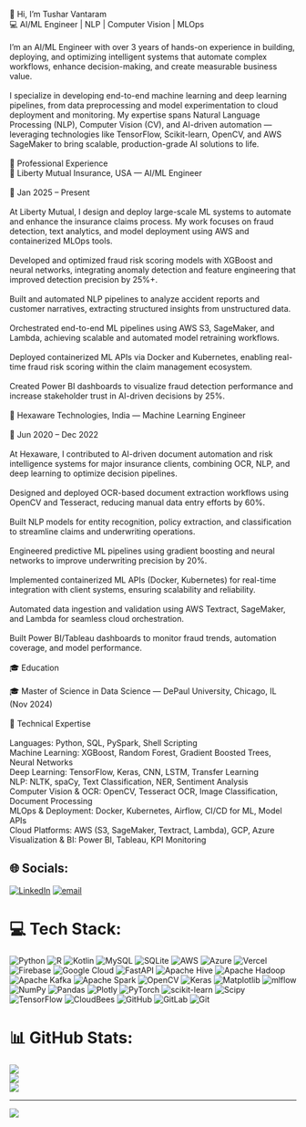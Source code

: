 👋 Hi, I’m Tushar Vantaram<br>💻 AI/ML Engineer | NLP | Computer Vision | MLOps<br><br>I’m an AI/ML Engineer with over 3 years of hands-on experience in building, deploying, and optimizing intelligent systems that automate complex workflows, enhance decision-making, and create measurable business value.<br><br>I specialize in developing end-to-end machine learning and deep learning pipelines, from data preprocessing and model experimentation to cloud deployment and monitoring. My expertise spans Natural Language Processing (NLP), Computer Vision (CV), and AI-driven automation — leveraging technologies like TensorFlow, Scikit-learn, OpenCV, and AWS SageMaker to bring scalable, production-grade AI solutions to life.<br><br>💼 Professional Experience<br>🏢 Liberty Mutual Insurance, USA — AI/ML Engineer<br><br>📅 Jan 2025 – Present<br><br>At Liberty Mutual, I design and deploy large-scale ML systems to automate and enhance the insurance claims process. My work focuses on fraud detection, text analytics, and model deployment using AWS and containerized MLOps tools.<br><br>Developed and optimized fraud risk scoring models with XGBoost and neural networks, integrating anomaly detection and feature engineering that improved detection precision by 25%+.<br><br>Built and automated NLP pipelines to analyze accident reports and customer narratives, extracting structured insights from unstructured data.<br><br>Orchestrated end-to-end ML pipelines using AWS S3, SageMaker, and Lambda, achieving scalable and automated model retraining workflows.<br><br>Deployed containerized ML APIs via Docker and Kubernetes, enabling real-time fraud risk scoring within the claim management ecosystem.<br><br>Created Power BI dashboards to visualize fraud detection performance and increase stakeholder trust in AI-driven decisions by 25%.<br><br>🏢 Hexaware Technologies, India — Machine Learning Engineer<br><br>📅 Jun 2020 – Dec 2022<br><br>At Hexaware, I contributed to AI-driven document automation and risk intelligence systems for major insurance clients, combining OCR, NLP, and deep learning to optimize decision pipelines.<br><br>Designed and deployed OCR-based document extraction workflows using OpenCV and Tesseract, reducing manual data entry efforts by 60%.<br><br>Built NLP models for entity recognition, policy extraction, and classification to streamline claims and underwriting operations.<br><br>Engineered predictive ML pipelines using gradient boosting and neural networks to improve underwriting precision by 20%.<br><br>Implemented containerized ML APIs (Docker, Kubernetes) for real-time integration with client systems, ensuring scalability and reliability.<br><br>Automated data ingestion and validation using AWS Textract, SageMaker, and Lambda for seamless cloud orchestration.<br><br>Built Power BI/Tableau dashboards to monitor fraud trends, automation coverage, and model performance.<br><br>🎓 Education<br><br>🎓 Master of Science in Data Science — DePaul University, Chicago, IL (Nov 2024)<br><br>🧠 Technical Expertise<br><br>Languages: Python, SQL, PySpark, Shell Scripting<br>Machine Learning: XGBoost, Random Forest, Gradient Boosted Trees, Neural Networks<br>Deep Learning: TensorFlow, Keras, CNN, LSTM, Transfer Learning<br>NLP: NLTK, spaCy, Text Classification, NER, Sentiment Analysis<br>Computer Vision & OCR: OpenCV, Tesseract OCR, Image Classification, Document Processing<br>MLOps & Deployment: Docker, Kubernetes, Airflow, CI/CD for ML, Model APIs<br>Cloud Platforms: AWS (S3, SageMaker, Textract, Lambda), GCP, Azure<br>Visualization & BI: Power BI, Tableau, KPI Monitoring


## 🌐 Socials:
[![LinkedIn](https://img.shields.io/badge/LinkedIn-%230077B5.svg?logo=linkedin&logoColor=white)](https://linkedin.com/in/https://www.linkedin.com/in/v-tushar) [![email](https://img.shields.io/badge/Email-D14836?logo=gmail&logoColor=white)](mailto:tusharvantaram02@gmail.com) 

# 💻 Tech Stack:
![Python](https://img.shields.io/badge/python-3670A0?style=for-the-badge&logo=python&logoColor=ffdd54) ![R](https://img.shields.io/badge/r-%23276DC3.svg?style=for-the-badge&logo=r&logoColor=white) ![Kotlin](https://img.shields.io/badge/kotlin-%237F52FF.svg?style=for-the-badge&logo=kotlin&logoColor=white) ![MySQL](https://img.shields.io/badge/mysql-4479A1.svg?style=for-the-badge&logo=mysql&logoColor=white) ![SQLite](https://img.shields.io/badge/sqlite-%2307405e.svg?style=for-the-badge&logo=sqlite&logoColor=white) ![AWS](https://img.shields.io/badge/AWS-%23FF9900.svg?style=for-the-badge&logo=amazon-aws&logoColor=white) ![Azure](https://img.shields.io/badge/azure-%230072C6.svg?style=for-the-badge&logo=microsoftazure&logoColor=white) ![Vercel](https://img.shields.io/badge/vercel-%23000000.svg?style=for-the-badge&logo=vercel&logoColor=white) ![Firebase](https://img.shields.io/badge/firebase-%23039BE5.svg?style=for-the-badge&logo=firebase) ![Google Cloud](https://img.shields.io/badge/GoogleCloud-%234285F4.svg?style=for-the-badge&logo=google-cloud&logoColor=white) ![FastAPI](https://img.shields.io/badge/FastAPI-005571?style=for-the-badge&logo=fastapi) ![Apache Hive](https://img.shields.io/badge/Apache%20Hive-FDEE21?style=for-the-badge&logo=apachehive&logoColor=black) ![Apache Hadoop](https://img.shields.io/badge/Apache%20Hadoop-66CCFF?style=for-the-badge&logo=apachehadoop&logoColor=black) ![Apache Kafka](https://img.shields.io/badge/Apache%20Kafka-000?style=for-the-badge&logo=apachekafka) ![Apache Spark](https://img.shields.io/badge/Apache%20Spark-FDEE21?style=for-the-badge&logo=apachespark&logoColor=black) ![OpenCV](https://img.shields.io/badge/opencv-%23white.svg?style=for-the-badge&logo=opencv&logoColor=white) ![Keras](https://img.shields.io/badge/Keras-%23D00000.svg?style=for-the-badge&logo=Keras&logoColor=white) ![Matplotlib](https://img.shields.io/badge/Matplotlib-%23ffffff.svg?style=for-the-badge&logo=Matplotlib&logoColor=black) ![mlflow](https://img.shields.io/badge/mlflow-%23d9ead3.svg?style=for-the-badge&logo=numpy&logoColor=blue) ![NumPy](https://img.shields.io/badge/numpy-%23013243.svg?style=for-the-badge&logo=numpy&logoColor=white) ![Pandas](https://img.shields.io/badge/pandas-%23150458.svg?style=for-the-badge&logo=pandas&logoColor=white) ![Plotly](https://img.shields.io/badge/Plotly-%233F4F75.svg?style=for-the-badge&logo=plotly&logoColor=white) ![PyTorch](https://img.shields.io/badge/PyTorch-%23EE4C2C.svg?style=for-the-badge&logo=PyTorch&logoColor=white) ![scikit-learn](https://img.shields.io/badge/scikit--learn-%23F7931E.svg?style=for-the-badge&logo=scikit-learn&logoColor=white) ![Scipy](https://img.shields.io/badge/SciPy-%230C55A5.svg?style=for-the-badge&logo=scipy&logoColor=%white) ![TensorFlow](https://img.shields.io/badge/TensorFlow-%23FF6F00.svg?style=for-the-badge&logo=TensorFlow&logoColor=white) ![CloudBees](https://img.shields.io/badge/CloudBees-1997B5&?logo=cloudbees&logoColor=white&style=for-the-badge) ![GitHub](https://img.shields.io/badge/github-%23121011.svg?style=for-the-badge&logo=github&logoColor=white) ![GitLab](https://img.shields.io/badge/gitlab-%23181717.svg?style=for-the-badge&logo=gitlab&logoColor=white) ![Git](https://img.shields.io/badge/git-%23F05033.svg?style=for-the-badge&logo=git&logoColor=white)
# 📊 GitHub Stats:
![](https://github-readme-stats.vercel.app/api?username=v-tushar&theme=dark&hide_border=false&include_all_commits=true&count_private=true)<br/>
![](https://nirzak-streak-stats.vercel.app/?user=v-tushar&theme=dark&hide_border=false)<br/>
![](https://github-readme-stats.vercel.app/api/top-langs/?username=v-tushar&theme=dark&hide_border=false&include_all_commits=true&count_private=true&layout=compact)

---
[![](https://visitcount.itsvg.in/api?id=v-tushar&icon=0&color=0)](https://visitcount.itsvg.in)

<!-- Proudly created with GPRM ( https://gprm.itsvg.in ) -->
